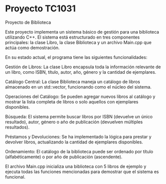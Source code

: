 # Proyecto TC1031
Proyecto de Biblioteca 

Este proyecto implementa un sistema básico de gestión para una biblioteca utilizando C++. El sistema está estructurado en tres componentes principales: la clase Libro, la clase Biblioteca y un archivo Main.cpp que actúa como demostración.

En su estado actual, el programa tiene las siguientes funcionalidades:

Gestión de Libros: La clase Libro encapsula toda la información relevante de un libro, como ISBN, título, autor, año, género y la cantidad de ejemplares.

Catálogo Central: La clase Biblioteca maneja un catálogo de libros almacenado en un std::vector, funcionando como el núcleo del sistema.

Operaciones del Catálogo: Se pueden agregar nuevos libros al catálogo y mostrar la lista completa de libros o solo aquellos con ejemplares disponibles.

Búsqueda: El sistema permite buscar libros por ISBN (devuelve un único resultado), autor, género o año de publicación (devuelven múltiples resultados).

Préstamos y Devoluciones: Se ha implementado la lógica para prestar y devolver libros, actualizando la cantidad de ejemplares disponibles.

Ordenamiento: El catálogo de la biblioteca puede ser ordenado por título (alfabéticamente) o por año de publicación (ascendente).

El archivo Main.cpp inicializa una biblioteca con 5 libros de ejemplo y ejecuta todas las funciones mencionadas para demostrar que el sistema es funcional.

